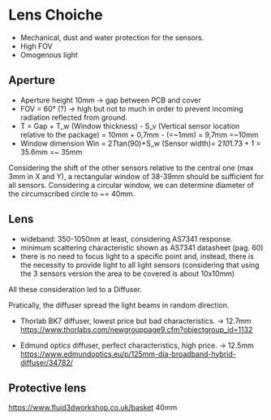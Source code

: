 # Lens Choiche
- Mechanical, dust and water protection for the sensors.
- High FOV
- Omogenous light

## Aperture
- Aperture height 10mm -> gap between PCB and cover
- FOV = 60° (?) -> high but not to much in order to prevent incoming radiation reflected from ground.
- T = Gap + T_w (Window thickness) - S_v (Vertical sensor location relative to the package) = 10mm + 0,7mm - (=~1mm) = 9,7mm =~10mm
- Window dimension Win = 2*T*tan(90)+S_w (Sensor width)= 2*10*1.73 + 1 = 35.6mm =~ 35mm

Considering the shift of the other sensors relative to the central one (max 3mm in X and Y), a rectangular window of 38-39mm should be sufficient for all sensors.
Considering a circular window, we can determine diameter of the circumscribed circle to ~= 40mm.

## Lens
- wideband: 350-1050nm at least, considering AS7341 response.
- minimum scattering characteristic shown as AS7341 datasheet (pag. 60)
- there is no need to focus light to a specific point and, instead, there is the necessity to provide light to all light sensors (considering that using the 3 sensors version the area to be covered is about 10x10mm)

All these consideration led to a Diffuser.

Pratically, the diffuser spread the light beams in random direction.

- Thorlab BK7 diffuser, lowest price but bad characteristics. -> 12.7mm
https://www.thorlabs.com/newgrouppage9.cfm?objectgroup_id=1132

- Edmund optics diffuser, perfect characteristics, high price. -> 12.5mm
https://www.edmundoptics.eu/p/125mm-dia-broadband-hybrid-diffuser/34782/

## Protective lens
https://www.fluid3dworkshop.co.uk/basket 40mm
